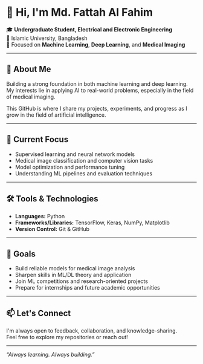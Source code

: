 # 👋 Hi, I'm Md. Fattah Al Fahim

🎓 **Undergraduate Student, Electrical and Electronic Engineering**  
📍 Islamic University, Bangladesh  
🔬 Focused on **Machine Learning**, **Deep Learning**, and **Medical Imaging**

---

## 🧠 About Me

Building a strong foundation in both machine learning and deep learning. My interests lie in applying AI to real-world problems, especially in the field of medical imaging.

This GitHub is where I share my projects, experiments, and progress as I grow in the field of artificial intelligence.

---

## 🚀 Current Focus

- Supervised learning and neural network models  
- Medical image classification and computer vision tasks  
- Model optimization and performance tuning  
- Understanding ML pipelines and evaluation techniques

---

## 🛠 Tools & Technologies

- **Languages:** Python  
- **Frameworks/Libraries:** TensorFlow, Keras, NumPy, Matplotlib  
- **Version Control:** Git & GitHub  

---

## 🎯 Goals

- Build reliable models for medical image analysis  
- Sharpen skills in ML/DL theory and application  
- Join ML competitions and research-oriented projects  
- Prepare for internships and future academic opportunities

---

## 📫 Let's Connect

I'm always open to feedback, collaboration, and knowledge-sharing.  
Feel free to explore my repositories or reach out!

---

*“Always learning. Always building.”*
